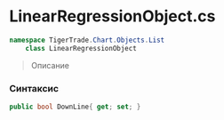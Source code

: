 
# LinearRegressionObject.cs
```csharp
namespace TigerTrade.Chart.Objects.List  
    class LinearRegressionObject
```

> Описание

### Синтаксис
```csharp
public bool DownLine{ get; set; }
```

